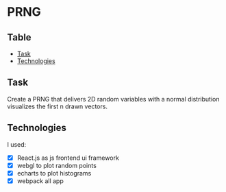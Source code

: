 <!-- omit in toc -->
# PRNG

<!-- omit in toc -->
## Table

- [Task](#task)
- [Technologies](#technologies)


## Task

Create a PRNG that delivers 2D random variables with a normal distribution visualizes the first n drawn vectors.

## Technologies

I used:

- [x] React.js as js frontend ui framework
- [x] webgl to plot random points
- [x] echarts to plot histograms
- [x] webpack all app
